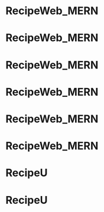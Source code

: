# RecipeWeb_MERN
# RecipeWeb_MERN
# RecipeWeb_MERN
# RecipeWeb_MERN
# RecipeWeb_MERN
# RecipeWeb_MERN
# RecipeU
# RecipeU
